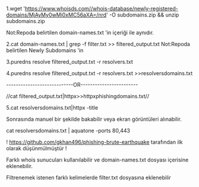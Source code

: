 1.wget 'https://www.whoisds.com//whois-database/newly-registered-domains/MjAyMy0wMi0xMC56aXA=/nrd' -O subdomains.zip && unzip subdomains.zip

Not:Repoda belirtilen domain-names.txt 'in içeriği ile aynıdır.

2.cat domain-names.txt | grep -f filter.txt >> filtered_output.txt
Not:Repoda belirtilen Newly Subdomains 'in

3.puredns resolve filtered_output.txt -r resolvers.txt 

4.puredns resolve filtered_output.txt -r resolvers.txt  >>resolversdomains.txt

----------------------------OR------------------------


//cat filtered_output.txt|httpx>>httpxphishingdomains.txt//



5.cat resolversdomains.txt|httpx -title

Sonrasında manuel bir şekilde bakabilir veya ekran görüntüleri alınabilir.

cat resolversdomains.txt | aquatone -ports 80,443


! https://github.com/gkhan496/phishing-brute-earthquake tarafından ilk olarak düşünmülmüştür !


Farklı whois sunucuları kullanılabilir ve domain-names.txt dosyası içerisine eklenebilir.

Filtrenemek istenen farklı kelimelerde filter.txt dosyasına eklenebilir

